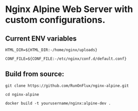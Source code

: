 # Nginx Alpine Web Server with custom configurations.

## Current ENV variables

```HTML_DIR=${HTML_DIR:-/home/nginx/uploads}```

```CONF_FILE=${CONF_FILE:-/etc/nginx/conf.d/default.conf}```

## Build from source:

```git clone https://github.com/RunOnFlux/nginx-alpine.git```

```cd nginx-alpine```

```docker build -t yourusername/nginx:alpine-dev .```
